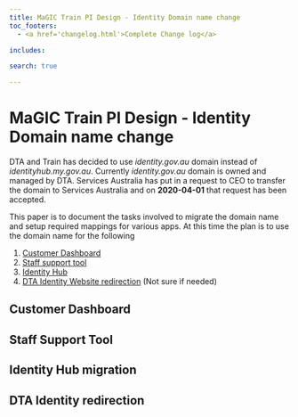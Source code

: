 ```yaml
---
title: MaGIC Train PI Design - Identity Domain name change
toc_footers: 
  - <a href='changelog.html'>Complete Change log</a>

includes: 

search: true

---
```


# MaGIC Train PI Design - Identity Domain name change
DTA and Train has decided to use *identity.gov.au* domain instead of *identityhub.my.gov.au*. Currently *identity.gov.au* domain is owned and managed by DTA. Services Australia has put in a request to CEO to transfer the domain to Services Australia and on **2020-04-01** that request has been accepted. 

This paper is to document the tasks involved to migrate the domain name and setup required mappings for various apps. At this time the plan is to use the domain name for the following 
1. [Customer Dashboard](#CUSTOMER_DASHBOARD)
1. [Staff support tool](#STAFF_SUPPORT_TOOL)
1. [Identity Hub](#IDENTITY_HUB_MIGRATION)
1. [DTA Identity Website redirection](#DTA_WEB_REDIRECT) (Not sure if needed)  

## <a id="CUSTOMER_DASHBOARD"></a>Customer Dashboard 

## <a id="STAFF_SUPPORT_TOOL"></a>Staff Support Tool

## <a id="IDENTITY_HUB_MIGRATION"></a>Identity Hub migration 

## <a id="DTA_WEB_REDIRECT"></a>DTA Identity redirection 
